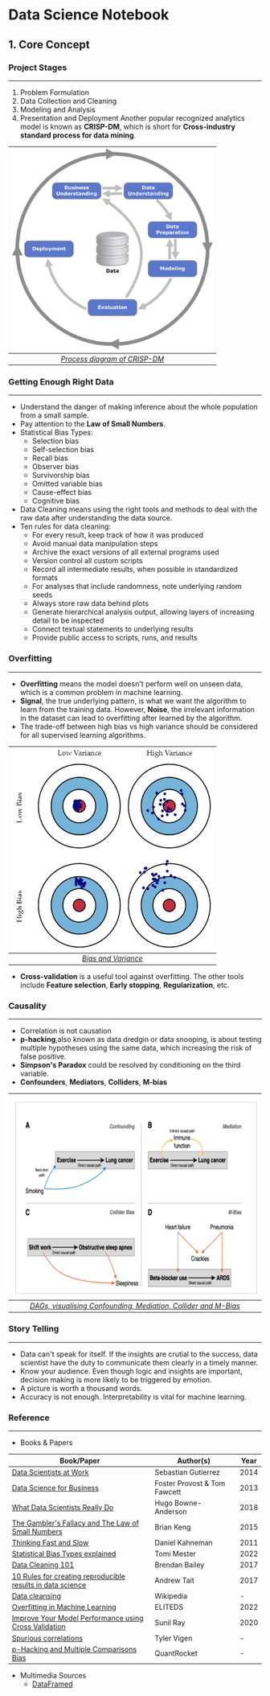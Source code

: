 # Data Science Notebook
## 1. Core Concept
### Project Stages
---
1. Problem Formulation
2. Data Collection and Cleaning
3. Modeling and Analysis
4. Presentation and Deployment
Another popular recognized analytics model is known as **CRISP-DM**, which is short for **Cross-industry standard process for data mining**.

| <img src="./Assets/images/CRISP-DM_Process_Diagram.png" width="400" height="400" /> |
|:--:|
| [*Process diagram of CRISP-DM*](https://en.wikipedia.org/wiki/Cross-industry_standard_process_for_data_mining) |

### Getting Enough Right Data
---
- Understand the danger of making inference about the whole population from a small sample. 
- Pay attention to the **Law of Small Numbers**.
- Statistical Bias Types:
  - Selection bias
  - Self-selection bias
  - Recall bias
  - Observer bias
  - Survivorship bias
  - Omitted variable bias
  - Cause-effect bias
  - Cognitive bias
- Data Cleaning means using the right tools and methods to deal with the raw data after understanding the data source. 
- Ten rules for data cleaning:
  - For every result, keep track of how it was produced
  - Avoid manual data manipulation steps
  - Archive the exact versions of all external programs used
  - Version control all custom scripts
  - Record all intermediate results, when possible in standardized formats
  - For analyses that include randomness, note underlying random seeds
  - Always store raw data behind plots
  - Generate hierarchical analysis output, allowing layers of increasing detail to be inspected
  - Connect textual statements to underlying results
  - Provide public access to scripts, runs, and results

### Overfitting
---
- **Overfitting** means the model doesn't perform well on unseen data, which is a common problem in machine learning. 
- **Signal**, the true underlying pattern, is what we want the algorithm to learn from the training data. However, **Noise**, the irrelevant information in the dataset can lead to overfitting after learned by the algorithm.
- The trade-off between high bias vs high variance should be considered for all supervised learning algorithms.

| <img src="./Assets/images/bias_variance_tradeoff.png" width="400" height="400" /> |
|:--:|
| [*Bias and Variance*](http://scott.fortmann-roe.com/docs/BiasVariance.html) |

- **Cross-validation** is a useful tool against overfitting. The other tools include **Feature selection**, **Early stopping**, **Regularization**, etc.

### Causality
---
- Correlation is not causation
- **p-hacking**,also known as data dredgin or data snooping, is about testing multiple hypotheses using the same data, which increasing the risk of false positive.
- **Simpson's Paradox** could be resolved by conditioning on the third variable. 
- **Confounders**, **Mediators**, **Colliders**, **M-bias**

| <img src="./Assets/images/variable_bias.png" width="600" height="400" /> |
|:--:|
| [*DAGs, visualising Confounding, Mediation, Collider and M-Bias*](https://theoreticalecology.wordpress.com/2019/04/14/mediators-confounders-colliders-a-crash-course-in-causal-inference/) |


### Story Telling
---
- Data can't speak for itself. If the insights are crutial to the success, data scientist have the duty to communicate them clearly in a timely manner.
- Know your audience. Even though logic and insights are important, decision making is more likely to be triggered by emotion.
- A picture is worth a thousand words.
- Accuracy is not enough. Interpretability is vital for machine learning.

### Reference
---
- Books & Papers

Book/Paper | Author(s) | Year
--- | --- | ---
[Data Scientists at Work](./Assets/reference/Data%20Scientists%20at%20Work%20(Sebastian%20Gutierrez).pdf) | Sebastian Gutierrez | 2014
[Data Science for Business](./Assets/reference/Data%20Science%20for%20Business%20What%20You%20Need%20to%20Know%20About%20Data%20Mining%20and%20Data-Analytic%20Thinking%20by%20Foster%20Provost%2C%20Tom%20Fawcett.pdf) | Foster Provost & Tom Fawcett | 2013
[What Data Scientists Really Do](https://hbr.org/2018/08/what-data-scientists-really-do-according-to-35-data-scientists) | Hugo Bowne-Anderson | 2018
[The Gambler's Fallacy and The Law of Small Numbers](https://bjlkeng.github.io/posts/gamblers-fallacy-and-the-law-of-small-numbers/) | Brian Keng | 2015
[Thinking Fast and Slow](./Assets/reference/Thinking%2C%20Fast%20and%20Slow.pdf) | Daniel Kahneman | 2011
[Statistical Bias Types explained](https://data36.com/statistical-bias-types-explained/) | Tomi Mester | 2022
[Data Cleaning 101](https://towardsdatascience.com/data-cleaning-101-948d22a92e4) | Brendan Bailey | 2017
[10 Rules for creating reproducible results in data science](https://dataconomy.com/2017/07/10-rules-results-data-science/) | Andrew Tait | 2017
[Data cleansing](https://en.wikipedia.org/wiki/Data_cleansing) | Wikipedia | - 
[Overfitting in Machine Learning](https://elitedatascience.com/overfitting-in-machine-learning) | ELITEDS | 2022
[Improve Your Model Performance using Cross Validation](https://www.analyticsvidhya.com/blog/2018/05/improve-model-performance-cross-validation-in-python-r/) | Sunil Ray | 2020
[Spurious correlations](https://tylervigen.com/spurious-correlations) | Tyler Vigen | - 
[p-Hacking and Multiple Comparisons Bias](https://www.quantrocket.com/codeload/quant-finance-lectures/quant_finance_lectures/Lecture23-p-Hacking-and-Multiple-Comparisons-Bias.ipynb.html) | QuantRocket | -



- Multimedia Sources
  - [DataFramed](https://www.datacamp.com/podcast)
 
